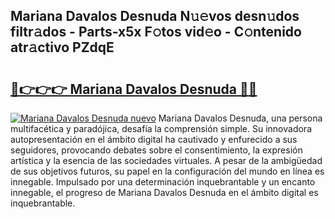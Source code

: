 ## Mariana Davalos Desnuda N𝚞𝚎vos desn𝚞dos filtr𝚊dos - Parts-x5x F𝚘tos vid𝚎o - C𝚘ntenido atr𝚊ctivo PZdqE

# <h2><a href="http://mb0rrzy.tromn.icu/?c=Mariana+Davalos+Desnuda">🔗👉👉👉 Mariana Davalos Desnuda 🔗🔗</a></h2>

[![Mariana Davalos Desnuda nuevo](https://i.imgur.com/pEAQMta.gif)](http://mb0rrzy.tromn.icu/?c=Mariana+Davalos+Desnuda)
Mariana Davalos Desnuda, una persona multifacética y paradójica, desafía la comprensión simple. Su innovadora autopresentación en el ámbito digital ha cautivado y enfurecido a sus seguidores, provocando debates sobre el consentimiento, la expresión artística y la esencia de las sociedades virtuales. A pesar de la ambigüedad de sus objetivos futuros, su papel en la configuración del mundo en línea es innegable. Impulsado por una determinación inquebrantable y un encanto innegable, el progreso de Mariana Davalos Desnuda en el ámbito digital es inquebrantable.
